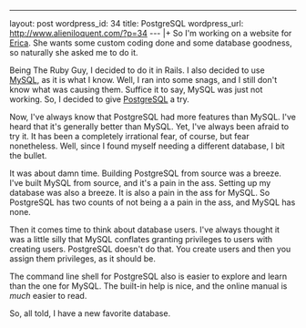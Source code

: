 --- 
layout: post
wordpress_id: 34
title: PostgreSQL
wordpress_url: http://www.alieniloquent.com/?p=34
--- |+
So I'm working on a website for [Erica][1]. She wants some custom coding done
and some database goodness, so naturally she asked me to do it.

Being The Ruby Guy, I decided to do it in Rails. I also decided to use
[MySQL][2], as it is what I know. Well, I ran into some snags, and I still
don't know what was causing them. Suffice it to say, MySQL was just not
working. So, I decided to give [PostgreSQL][3] a try.

Now, I've always know that PostgreSQL had more features than MySQL. I've heard
that it's generally better than MySQL. Yet, I've always been afraid to try it.
It has been a completely irrational fear, of course, but fear nonetheless.
Well, since I found myself needing a different database, I bit the bullet.

It was about damn time. Building PostgreSQL from source was a breeze. I've
built MySQL from source, and it's a pain in the ass. Setting up my database
was also a breeze. It is also a pain in the ass for MySQL. So PostgreSQL has
two counts of not being a a pain in the ass, and MySQL has none.

Then it comes time to think about database users. I've always thought it was a
little silly that MySQL conflates granting privileges to users with creating
users. PostgreSQL doesn't do that. You create users and then you assign them
privileges, as it should be.

The command line shell for PostgreSQL also is easier to explore and learn than
the one for MySQL. The built-in help is nice, and the online manual is _much_
easier to read.

So, all told, I have a new favorite database.

   [1]: http://www.sperari.com

   [2]: http://www.mysql.com

   [3]: http://www.postgresql.org

